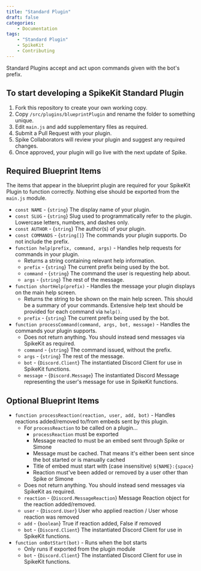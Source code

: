 ```yaml
---
title: "Standard Plugin"
draft: false
categories:
    - Documentation
tags:
    - "Standard Plugin"
    - SpikeKit
    - Contributing
---
```


Standard Plugins accept and act upon commands given with the bot's prefix.

## To start developing a SpikeKit Standard Plugin

1. Fork this repository to create your own working copy.
2. Copy `/src/plugins/blueprintPlugin` and rename the folder to something unique.
3. Edit `main.js` and add supplementary files as required.
4. Submit a Pull Request with your plugin.
5. Spike Collaborators will review your plugin and suggest any required changes.
6. Once approved, your plugin will go live with the next update of Spike.

## Required Blueprint Items

The items that appear in the blueprint plugin are required for your SpikeKit Plugin to function correctly. Nothing else should be exported from the `main.js` module.

+ `const NAME` - {`string`} The display name of your plugin.
+ `const SLUG` - {`string`} Slug used to programmatically refer to the plugin. Lowercase letters, numbers, and dashes only.
+ `const AUTHOR` - {`string`} The author(s) of your plugin.
+ `const COMMANDS` - {`string[]`} The commands your plugin supports. Do not include the prefix.
+ `function help(prefix, command, args)` - Handles help requests for commands in your plugin.
  + Returns a string containing relevant help information.
  + `prefix` - {`string`} The current prefix being used by the bot.
  + `command` - {`string`} The command the user is requesting help about.
  + `args` - {`string`} The rest of the message.
+ `function shortHelp(prefix)` - Handles the message your plugin displays on the main help screen.
  + Returns the string to be shown on the main help screen. This should be a summary of your commands. Extensive help text should be provided for each command via `help()`.
  + `prefix` - {`string`} The current prefix being used by the bot.
+ `function processCommand(command, args, bot, message)` - Handles the commands your plugin supports.
  + Does not return anything. You should instead send messages via SpikeKit as required.
  + `command` - {`string`} The command issued, without the prefix.
  + `args` - {`string`} The rest of the message.
  + `bot` - {`Discord.Client`} The instantiated Discord Client for use in SpikeKit functions.
  + `message` - {`Discord.Message`} The instantiated Discord Message representing the user's message for use in SpikeKit functions.

## Optional Blueprint Items
+ `function processReaction(reaction, user, add, bot)` - Handles reactions added/removed to/from embeds sent by this plugin.
  + For `processReaction` to be called on a plugin...
    + `processReaction` must be exported
    + Message reacted to must be an embed sent through Spike or Simone
    + Message must be cached. That means it's either been sent since the bot started or is manually cached
    + Title of embed must start with (case insensitive) `${NAME}:{space}`
    + Reaction must've been added or removed by a user other than Spike or Simone
  + Does not return anything. You should instead send messages via SpikeKit as required.
  + `reaction` - {`Discord.MessageReaction`} Message Reaction object for the reaction added/removed.
  + `user` - {`Discord.User`} User who applied reaction / User whose reaction was removed
  + `add` - {`boolean`} True if reaction added, False if removed
  + `bot` - {`Discord.Client`} The instantiated Discord Client for use in SpikeKit functions.
+ `function onBotStart(bot)` - Runs when the bot starts
  + Only runs if exported from the plugin module
  + `bot` - {`Discord.Client`} The instantiated Discord Client for use in SpikeKit functions.